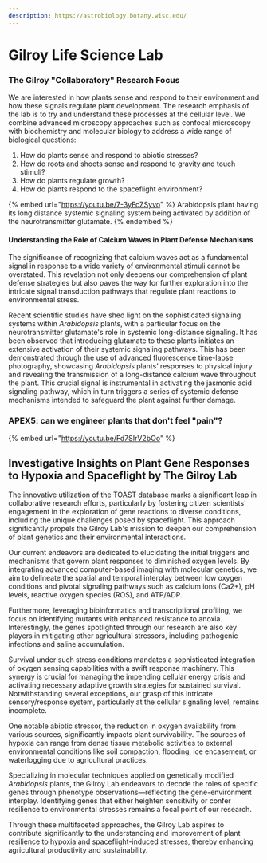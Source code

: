 ```yaml
---
description: https://astrobiology.botany.wisc.edu/
---
```


# Gilroy Life Science Lab

### The Gilroy "Collaboratory" Research Focus <a href="#h.p_wrqhnrjjsssj" id="h.p_wrqhnrjjsssj"></a>

We are interested in how plants sense and respond to their environment and how these signals regulate plant development. The research emphasis of the lab is to try and understand these processes at the cellular level. We combine advanced microscopy approaches such as confocal microscopy with biochemistry and molecular biology to address a wide range of biological questions:



1. How do plants sense and respond to abiotic stresses?
2. How do roots and shoots sense and respond to gravity and touch stimuli?
3. How do plants regulate growth?
4. How do plants respond to the spaceflight environment?

{% embed url="https://youtu.be/7-3yFcZSyvo" %}
Arabidopsis plant having its long distance systemic signaling system being activated by addition of the neurotransmitter glutamate.
{% endembed %}



#### Understanding the Role of Calcium Waves in Plant Defense Mechanisms

The significance of recognizing that calcium waves act as a fundamental signal in response to a wide variety of environmental stimuli cannot be overstated. This revelation not only deepens our comprehension of plant defense strategies but also paves the way for further exploration into the intricate signal transduction pathways that regulate plant reactions to environmental stress.

Recent scientific studies have shed light on the sophisticated signaling systems within _Arabidopsis_ plants, with a particular focus on the neurotransmitter glutamate's role in systemic long-distance signaling. It has been observed that introducing glutamate to these plants initiates an extensive activation of their systemic signaling pathways. This has been demonstrated through the use of advanced fluorescence time-lapse photography, showcasing _Arabidopsis_ plants’ responses to physical injury and revealing the transmission of a long-distance calcium wave throughout the plant. This crucial signal is instrumental in activating the jasmonic acid signaling pathway, which in turn triggers a series of systemic defense mechanisms intended to safeguard the plant against further damage.

### &#x20;<a href="#h.9esm31cu8j2t_l" id="h.9esm31cu8j2t_l"></a>

### APEX5: can we engineer plants that don't feel "pain"? <a href="#h.p_t-qfrspgtkaq_l" id="h.p_t-qfrspgtkaq_l"></a>

{% embed url="https://youtu.be/Fd7SIrV2bOo" %}

## Investigative Insights on Plant Gene Responses to Hypoxia and Spaceflight by The Gilroy Lab

The innovative utilization of the TOAST database marks a significant leap in collaborative research efforts, particularly by fostering citizen scientists' engagement in the exploration of gene reactions to diverse conditions, including the unique challenges posed by spaceflight. This approach significantly propels the Gilroy Lab's mission to deepen our comprehension of plant genetics and their environmental interactions.

Our current endeavors are dedicated to elucidating the initial triggers and mechanisms that govern plant responses to diminished oxygen levels. By integrating advanced computer-based imaging with molecular genetics, we aim to delineate the spatial and temporal interplay between low oxygen conditions and pivotal signaling pathways such as calcium ions (Ca2+), pH levels, reactive oxygen species (ROS), and ATP/ADP.

Furthermore, leveraging bioinformatics and transcriptional profiling, we focus on identifying mutants with enhanced resistance to anoxia. Interestingly, the genes spotlighted through our research are also key players in mitigating other agricultural stressors, including pathogenic infections and saline accumulation.

Survival under such stress conditions mandates a sophisticated integration of oxygen sensing capabilities with a swift response machinery. This synergy is crucial for managing the impending cellular energy crisis and activating necessary adaptive growth strategies for sustained survival. Notwithstanding several exceptions, our grasp of this intricate sensory/response system, particularly at the cellular signaling level, remains incomplete.

One notable abiotic stressor, the reduction in oxygen availability from various sources, significantly impacts plant survivability. The sources of hypoxia can range from dense tissue metabolic activities to external environmental conditions like soil compaction, flooding, ice encasement, or waterlogging due to agricultural practices.

Specializing in molecular techniques applied on genetically modified _Arabidopsis_ plants, the Gilroy Lab endeavors to decode the roles of specific genes through phenotype observations—reflecting the gene-environment interplay. Identifying genes that either heighten sensitivity or confer resilience to environmental stresses remains a focal point of our research.

Through these multifaceted approaches, the Gilroy Lab aspires to contribute significantly to the understanding and improvement of plant resilience to hypoxia and spaceflight-induced stresses, thereby enhancing agricultural productivity and sustainability.









